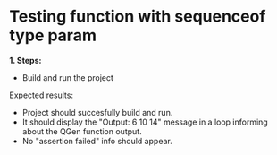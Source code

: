 # Testing function with sequenceof type param

**1. Steps:**

* Build and run the project

Expected results:

* Project should succesfully build and run.
* It should display the "Output: 6 10 14" message in a loop informing about the QGen function output.
* No "assertion failed" info should appear.
